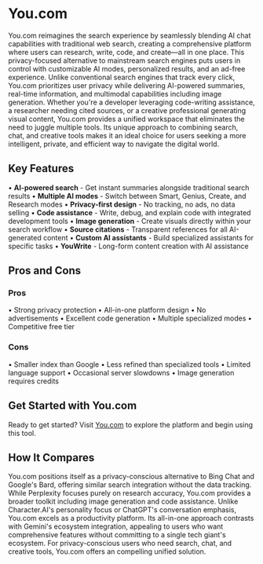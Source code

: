 # You.com

You.com reimagines the search experience by seamlessly blending AI chat capabilities with traditional web search, creating a comprehensive platform where users can research, write, code, and create—all in one place. This privacy-focused alternative to mainstream search engines puts users in control with customizable AI modes, personalized results, and an ad-free experience. Unlike conventional search engines that track every click, You.com prioritizes user privacy while delivering AI-powered summaries, real-time information, and multimodal capabilities including image generation. Whether you're a developer leveraging code-writing assistance, a researcher needing cited sources, or a creative professional generating visual content, You.com provides a unified workspace that eliminates the need to juggle multiple tools. Its unique approach to combining search, chat, and creative tools makes it an ideal choice for users seeking a more intelligent, private, and efficient way to navigate the digital world.

## Key Features

• **AI-powered search** - Get instant summaries alongside traditional search results
• **Multiple AI modes** - Switch between Smart, Genius, Create, and Research modes
• **Privacy-first design** - No tracking, no ads, no data selling
• **Code assistance** - Write, debug, and explain code with integrated development tools
• **Image generation** - Create visuals directly within your search workflow
• **Source citations** - Transparent references for all AI-generated content
• **Custom AI assistants** - Build specialized assistants for specific tasks
• **YouWrite** - Long-form content creation with AI assistance

## Pros and Cons

### Pros
• Strong privacy protection
• All-in-one platform design
• No advertisements
• Excellent code generation
• Multiple specialized modes
• Competitive free tier

### Cons
• Smaller index than Google
• Less refined than specialized tools
• Limited language support
• Occasional server slowdowns
• Image generation requires credits

## Get Started with You.com

Ready to get started? Visit [You.com](https://you.com) to explore the platform and begin using this tool.

## How It Compares

You.com positions itself as a privacy-conscious alternative to Bing Chat and Google's Bard, offering similar search integration without the data tracking. While Perplexity focuses purely on research accuracy, You.com provides a broader toolkit including image generation and code assistance. Unlike Character.AI's personality focus or ChatGPT's conversation emphasis, You.com excels as a productivity platform. Its all-in-one approach contrasts with Gemini's ecosystem integration, appealing to users who want comprehensive features without committing to a single tech giant's ecosystem. For privacy-conscious users who need search, chat, and creative tools, You.com offers an compelling unified solution.